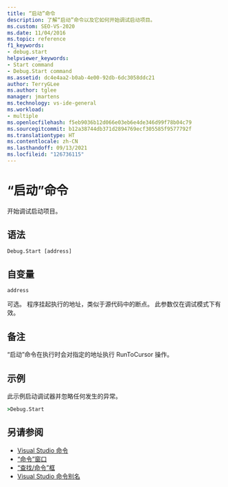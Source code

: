 ```yaml
---
title: “启动”命令
description: 了解“启动”命令以及它如何开始调试启动项目。
ms.custom: SEO-VS-2020
ms.date: 11/04/2016
ms.topic: reference
f1_keywords:
- debug.start
helpviewer_keywords:
- Start command
- Debug.Start command
ms.assetid: dc4e4aa2-b0ab-4e00-92db-6dc3058ddc21
author: TerryGLee
ms.author: tglee
manager: jmartens
ms.technology: vs-ide-general
ms.workload:
- multiple
ms.openlocfilehash: f5eb9036b12d066e03eb6e4de346d99f78b04c79
ms.sourcegitcommit: b12a38744db371d2894769ecf305585f9577792f
ms.translationtype: HT
ms.contentlocale: zh-CN
ms.lasthandoff: 09/13/2021
ms.locfileid: "126736115"
---
```

# <a name="start-command"></a>“启动”命令
开始调试启动项目。

## <a name="syntax"></a>语法

```cmd
Debug.Start [address]
```

## <a name="arguments"></a>自变量
`address`

可选。 程序挂起执行的地址，类似于源代码中的断点。 此参数仅在调试模式下有效。

## <a name="remarks"></a>备注
“启动”命令在执行时会对指定的地址执行 RunToCursor 操作。

## <a name="example"></a>示例
此示例启动调试器并忽略任何发生的异常。

```cmd
>Debug.Start
```

## <a name="see-also"></a>另请参阅

- [Visual Studio 命令](../../ide/reference/visual-studio-commands.md)
- [“命令”窗口](../../ide/reference/command-window.md)
- [“查找/命令”框](../../ide/find-command-box.md)
- [Visual Studio 命令别名](../../ide/reference/visual-studio-command-aliases.md)
